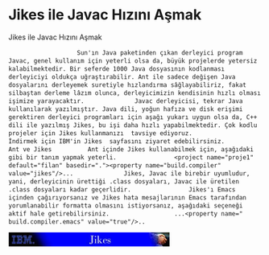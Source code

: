 # Jikes ile Javac Hızını Aşmak




Jikes ile Javac Hızını Aşmak



                       Sun'ın Java paketinden çıkan derleyici program Javac, genel kullanım için yeterli olsa da, büyük projelerde yetersiz kalabilmektedir. Bir seferde 1000 Java dosyasının kodlanması derleyiciyi oldukça uğraştırabilir. Ant ile sadece değişen Java dosyalarını derleyemek suretiyle hızlandırma sâğlayabiliriz, fakat silbaştan derleme lâzım olunca, derleyicimizin kendisinin hızlı olması işimize yarayacaktır.              Javac derleyicisi, tekrar Java kullanılarak yazılmıştır. Java dili, yoğun hafıza ve disk erişimi gerektiren derleyici programları için aşağı yukarı uygun olsa da, C++ dili ile yazılmış Jikes, bu işi daha hızlı yapabilmektedir. Çok kodlu projeler için Jikes kullanmanızı  tavsiye ediyoruz.                İndirmek için IBM'in Jikes  sayfasını ziyaret edebilirsiniz.            Ant ve Jikes          Ant içinde Jikes kullanabilmek için, aşağıdaki gibi bir tanım yapmak yeterli.                <project name="proje1" default="filan" basedir="."><property name="build.compiler" value="jikes"/>...              Jikes, Javac ile birebir uyumludur, yani, derleyicinin ürettiği .class dosyaları, Javac ile üretilen .class dosyaları kadar geçerlidir.                Jikes'ı Emacs içinden çağırıyorsanız ve Jikes hata mesajlarının Emacs tarafından yorumlanabilir formatta olmasını istiyorsanız, aşağıdaki seçeneği aktif hale getirebilirsiniz.                  ...<property name=" build.compiler.emacs" value="true"/>..




![](jikes.jpg)
